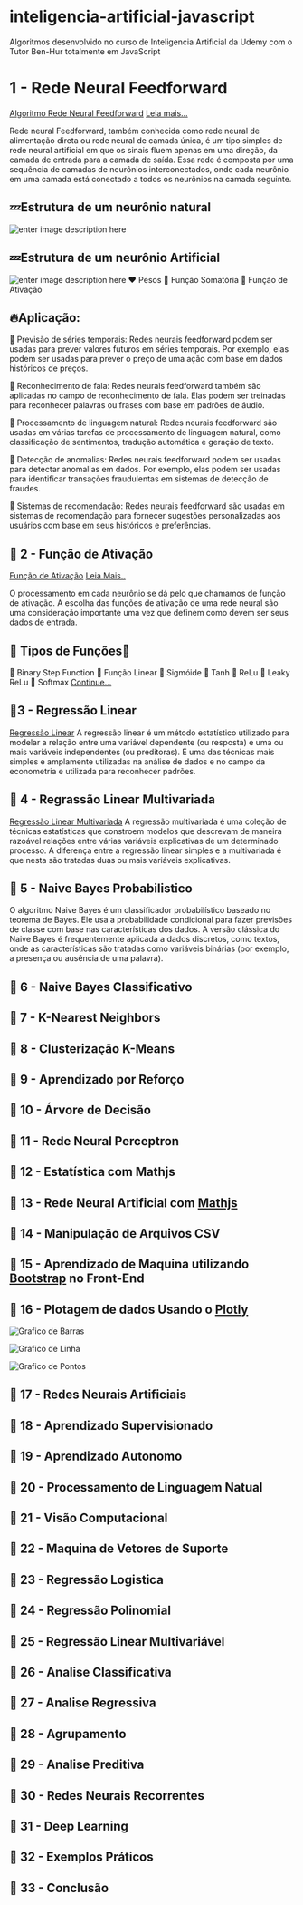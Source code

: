 # inteligencia-artificial-javascript
Algoritmos desenvolvido no curso de Inteligencia Artificial da Udemy com o Tutor Ben-Hur totalmente em JavaScript
# 1 - Rede Neural Feedforward
[Algoritmo Rede Neural Feedforward](https://github.com/agnjuniorlima/inteligencia-artificial-javascript/blob/master/01-rede-neural-feedforward/index.js)
[Leia mais...](http://www2.decom.ufop.br/imobilis/wp-content/uploads/2012/06/03_Feedforward-e-Backpropagation1.pdf)
 
Rede neural Feedforward, também conhecida como rede neural de alimentação direta ou rede neural de camada única, é um tipo simples de rede neural artificial em que os sinais fluem apenas em uma direção, da camada de entrada para a camada de saída. Essa rede é composta por uma sequência de camadas de neurônios interconectados, onde cada neurônio em uma camada está conectado a todos os neurônios na camada seguinte.

## :zzz:Estrutura de um neurônio natural
![enter image description here](https://static.mundoeducacao.uol.com.br/mundoeducacao/2019/10/1-partes-do-neuronio.jpg)

## :zzz:Estrutura de um neurônio Artificial
![enter image description here](https://github.com/agnjuniorlima/inteligencia-artificial-javascript/blob/master/01-rede-neural-feedforward/Feedforward.png?raw=true)
:heart: Pesos
:green_heart: Função Somatória
:yellow_heart: Função de Ativação
## :fire:Aplicação:
:running: Previsão de séries temporais: Redes neurais feedforward podem ser usadas para prever valores futuros em séries temporais. Por exemplo, elas podem ser usadas para prever o preço de uma ação com base em dados históricos de preços.
    
:running: Reconhecimento de fala: Redes neurais feedforward também são aplicadas no campo de reconhecimento de fala. Elas podem ser treinadas para reconhecer palavras ou frases com base em padrões de áudio.
    
:running: Processamento de linguagem natural: Redes neurais feedforward são usadas em várias tarefas de processamento de linguagem natural, como classificação de sentimentos, tradução automática e geração de texto.
    
:running: Detecção de anomalias: Redes neurais feedforward podem ser usadas para detectar anomalias em dados. Por exemplo, elas podem ser usadas para identificar transações fraudulentas em sistemas de detecção de fraudes.
    
:running: Sistemas de recomendação: Redes neurais feedforward são usadas em sistemas de recomendação para fornecer sugestões personalizadas aos usuários com base em seus históricos e preferências.


## :running: 2 - Função de Ativação
[Função de Ativação](https://github.com/agnjuniorlima/inteligencia-artificial-javascript/blob/master/02-funcoes-de-ativacao/index.js)
[Leia Mais..](http://www2.decom.ufop.br/imobilis/redes-neurais-funcoes-de-ativacao/)

O processamento em cada neurônio se dá pelo que chamamos de função de ativação. A escolha das funções de ativação de uma rede neural são uma consideração importante uma vez que definem como devem ser seus dados de entrada.
## :rocket: Tipos de Funções:rocket:
:feet: Binary Step Function
:feet: Função Linear
:feet: Sigmóide
:feet: Tanh
:feet: ReLu
:feet: Leaky ReLu
:feet: Softmax
[Continue...](https://www.deeplearningbook.com.br/funcao-de-ativacao/#:~:text=A%20fun%C3%A7%C3%A3o%20de%20ativa%C3%A7%C3%A3o%20%C3%A9%20a%20transforma%C3%A7%C3%A3o%20n%C3%A3o%20linear%20que,simplesmente%20fazem%20uma%20transforma%C3%A7%C3%A3o%20linear.)




## :running:3 - Regressão Linear
[Regressão Linear](https://github.com/agnjuniorlima/inteligencia-artificial-javascript/tree/master/03-regressao-linear-simples)
A regressão linear é um método estatístico utilizado para modelar a relação entre uma variável dependente (ou resposta) e uma ou mais variáveis independentes (ou preditoras). É uma das técnicas mais simples e amplamente utilizadas na análise de dados e no campo da econometria e utilizada para reconhecer padrões.

## :running: 4 - Regrassão Linear Multivariada
[Regressão Linear Multivariada](https://github.com/agnjuniorlima/inteligencia-artificial-javascript/blob/master/04-regressao-linear-multivariada/multivariate-regression.js)
A regressão multivariada é uma coleção de técnicas estatísticas que constroem modelos que descrevam de maneira razoável relações entre várias variáveis explicativas de um determinado processo.
A diferença entre a regressão linear simples e a multivariada é que nesta são tratadas duas ou mais variáveis explicativas.

## :running: 5 - Naive Bayes Probabilistico

O algoritmo Naive Bayes é um classificador probabilístico baseado no teorema de Bayes. Ele usa a probabilidade condicional para fazer previsões de classe com base nas características dos dados. A versão clássica do Naive Bayes é frequentemente aplicada a dados discretos, como textos, onde as características são tratadas como variáveis binárias (por exemplo, a presença ou ausência de uma palavra).


## :running: 6 - Naive Bayes Classificativo


## :running: 7 - K-Nearest Neighbors


## :running: 8 - Clusterização K-Means


## :running: 9 - Aprendizado por Reforço


## :running: 10 - Árvore de Decisão


## :running: 11 - Rede Neural Perceptron


## :running: 12 - Estatística com Mathjs


## :running: 13 - Rede Neural Artificial com [Mathjs](https://mathjs.org/)

## :running: 14 - Manipulação de Arquivos CSV

## :running: 15 - Aprendizado de Maquina utilizando [Bootstrap](https://getbootstrap.com/) no Front-End

## :running: 16 - Plotagem de dados Usando o [Plotly](https://plotly.com/)

![Grafico de Barras](https://github.com/agnjuniorlima/inteligencia-artificial-javascript/blob/master/16-plotagem-de-dados/img_plot/grafico_barras.jpg?raw=true)

![Grafico de Linha](https://raw.githubusercontent.com/agnjuniorlima/inteligencia-artificial-javascript/98f424180861f6c91928e06db4dc03324e9607c6/16-plotagem-de-dados/img_plot/grafico_linha.jpg)

![Grafico de Pontos](https://raw.githubusercontent.com/agnjuniorlima/inteligencia-artificial-javascript/98f424180861f6c91928e06db4dc03324e9607c6/16-plotagem-de-dados/img_plot/grafico_pontos.jpg)

## :running: 17 - Redes Neurais Artificiais

## :running: 18 - Aprendizado Supervisionado

## :running: 19 - Aprendizado Autonomo

## :running: 20 - Processamento de  Linguagem Natual

## :running: 21 - Visão Computacional 
## :running: 22 -  Maquina de Vetores de Suporte
## :running: 23 - Regressão Logistica
## :running: 24 -  Regressão Polinomial
## :running: 25 - Regressão Linear Multivariável
## :running: 26 - Analise Classificativa 
## :running: 27 - Analise Regressiva
## :running: 28 - Agrupamento
## :running: 29 - Analise Preditiva
## :running: 30 - Redes Neurais Recorrentes
## :running: 31 -  Deep Learning
## :running: 32 -  Exemplos Práticos
## :running: 33 -  Conclusão
